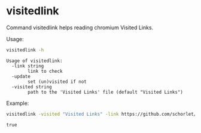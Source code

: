 # visitedlink

Command visitedlink helps reading chromium Visited Links.

Usage:

```sh
visitedlink -h
```
```
Usage of visitedlink:
  -link string
    	link to check
  -update
    	set (un)visited if not
  -visited string
    	path to the 'Visited Links' file (default "Visited Links")
```

Example:

```sh
visitedlink -visited "Visited Links" -link https://github.com/schorlet/visitedlink
```
```
true
```
